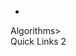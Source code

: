 <style type="text/css">
    .node circle {
        cursor: pointer;
        fill: #fff;
        stroke: steelblue;
        stroke-width: 1.5px;
    }

    .node text {
        font-size: 11px;
    }

    path.link {
        fill: none;
        stroke: #ccc;
        stroke-width: 1.5px;
    }
</style>
<!-- Page content-->
<div class="row">
    <div class="content-wrapper">
        <div class="content-heading">
            <!-- START Language list-->
            <div class="pull-right">
                <ul class="nav navbar-nav">
                    <li>
                        <a href="http://www.h2o.ai/docs/" target="_blank">
                            <em class="fa fa-book"></em>
                        </a>
                    </li>
                </ul>
            </div>
            <!-- END Language list    -->
            <div>Algorithms><small> <span data-bind="text: pageHeader"></span></small></div>
            <small data-localize="dashboard.WELCOME"></small>
        </div>
        <div class="row no-margin no-padding">
            <div class="col-xs-9 no-margin">
                <div class="panel heightSet800">
                    <div id="algoTree">
                        <span data-bind="text: generateMlTree();"></span>
                    </div>
                </div>
            </div>
            <div class="col-xs-3">
                <div class="panel panel-info heightSet800">
                    <div class="panel-heading">
                        Quick Links 2
                    </div>
                    <div class="panel-body heightSet800">
                        <span data-bind="text: quickDetailsFunc()"></span>
                        <span data-bind="html: quickDetails"></span>
                    </div>
                </div>
            </div>
        </div>
    </div>
</div>
